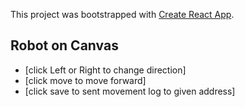 This project was bootstrapped with [Create React App](https://github.com/facebookincubator/create-react-app).

## Robot on Canvas

* [click Left or Right to change direction]
* [click move to move forward]
* [click save to sent movement log to given address]
